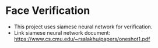 # Face Verification
- This project uses siamese neural network for verification.
- Link siamese neural network document: https://www.cs.cmu.edu/~rsalakhu/papers/oneshot1.pdf
